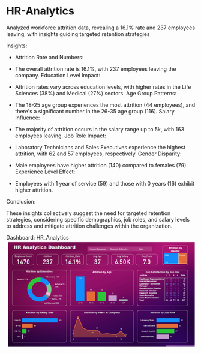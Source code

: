 # HR-Analytics
Analyzed workforce attrition data, revealing a 16.1% rate and 237 employees leaving, with insights guiding targeted retention strategies


Insights:
* Attrition Rate and Numbers:

* The overall attrition rate is 16.1%, with 237 employees leaving the company.
  Education Level Impact:

* Attrition rates vary across education levels, with higher rates in the Life Sciences (38%) and Medical (27%) sectors.
  Age Group Patterns:

* The 18-25 age group experiences the most attrition (44 employees), and there's a significant number in the 26-35 age group (116).
  Salary Influence:

* The majority of attrition occurs in the salary range up to 5k, with 163 employees leaving.
  Job Role Impact:

* Laboratory Technicians and Sales Executives experience the highest attrition, with 62 and 57 employees, respectively.
  Gender Disparity:

* Male employees have higher attrition (140) compared to females (79).
  Experience Level Effect:

* Employees with 1 year of service (59) and those with 0 years (16) exhibit higher attrition.

Conclusion:

These insights collectively suggest the need for targeted retention strategies, considering specific demographics, job roles, and salary levels to address and mitigate attrition challenges within the organization.

Dashboard: HR_Analytics
![HR_Analytics](https://github.com/SayanDasMahapatra/HR-Analytics/blob/main/HR_Analytics.png)
